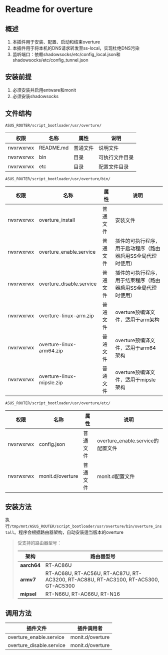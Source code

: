 # Readme for overture

## 概述

1. 本插件用于安装、配置、启动和结束overture
2. 本插件用于将本机的DNS请求转发至ss-local，实现杜绝DNS污染
3. 监听端口：依赖shadowsocks/etc/config_local.json和shadowsocks/etc/config_tunnel.json

## 安装前提

1. 必须安装并启用entware和monit
2. 必须安装shadowsocks

## 文件结构

`ASUS_ROUTER/script_bootloader/usr/overture/`

| 权限      | 名称      | 属性     | 说明           |
| --------- | --------- | -------- | -------------- |
| rwxrwxrwx | README.md | 普通文件 | 说明文件       |
| rwxrwxrwx | bin       | 目录     | 可执行文件目录 |
| rwxrwxrwx | etc       | 目录     | 配置文件目录   |

`ASUS_ROUTER/script_bootloader/usr/overture/bin/`

| 权限      | 名称                   | 属性     | 说明                                                      |
| --------- | ---------------------- | -------- | --------------------------------------------------------- |
| rwxrwxrwx | overture_install          | 普通文件 | 安装文件                                                  |
| rwxrwxrwx | overture_enable.service   | 普通文件 | 插件的可执行程序，用于启动程序（路由器启用SS全局代理时使用） |
| rwxrwxrwx | overture_disable.service  | 普通文件 | 插件的可执行程序，用于结束程序（路由器启用SS全局代理时使用） |
| rwxrwxrwx | overture-linux-arm.zip    | 普通文件 | overture预编译文件，适用于arm架构                            |
| rwxrwxrwx | overture-linux-arm64.zip  | 普通文件 | overture预编译文件，适用于arm64架构                          |
| rwxrwxrwx | overture-linux-mipsle.zip | 普通文件 | overture预编译文件，适用于mipsle架构                         |

`ASUS_ROUTER/script_bootloader/usr/overture/etc/`

| 权限      | 名称          | 属性     | 说明                           |
| --------- | ------------- | -------- | ------------------------------ |
| rwxrwxrwx | config.json   | 普通文件 | overture_enable.service的配置文件 |
| rwxrwxrwx | monit.d/overture | 普通文件 | monit.d配置文件                |

## 安装方法

执行`/tmp/mnt/ASUS_ROUTER/script_bootloader/usr/overture/bin/overture_install`。程序会根据路由器架构，自动安装适当版本的overture

   > 受支持的路由器型号：
   >
   > | 架构        | 路由器型号                                                                         |
   > | ----------- | ---------------------------------------------------------------------------------- |
   > | **aarch64** | RT-AC86U                                                                           |
   > | **armv7**   | RT-AC68U, RT-AC56U, RT-AC87U, RT-AC3200, RT-AC88U, RT-AC3100, RT-AC5300, GT-AC5300 |
   > | **mipsel**  | RT-N66U, RT-AC66U, RT-N16                                                          |

## 调用方法

| 插件文件              | 插件调用者    |
| ------------------    | ------------  |
| overture_enable.service  | monit.d/overture |
| overture_disable.service | monit.d/overture |